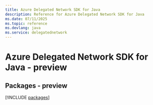 ```yaml
---
title: Azure Delegated Network SDK for Java
description: Reference for Azure Delegated Network SDK for Java
ms.date: 07/11/2025
ms.topic: reference
ms.devlang: java
ms.service: delegatednetwork
---
```

# Azure Delegated Network SDK for Java - preview
## Packages - preview
[!INCLUDE [packages](delegated-network-index.md)]